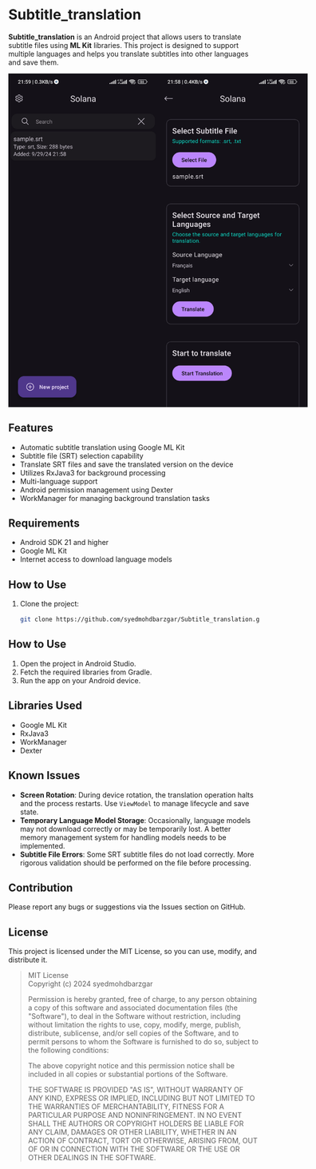 # Subtitle_translation

**Subtitle_translation** is an Android project that allows users to translate subtitle files using **ML Kit** libraries. This project is designed to support multiple languages and helps you translate subtitles into other languages and save them.

<div style="display: flex; justify-content: space-around;">
    <img src="https://github.com/syedmohdbarzgar/Subtitle_translation/blob/master/app/src/main/assets/screenshots/main.jpg" alt="Image 1" width="300"/>
    <img src="https://github.com/syedmohdbarzgar/Subtitle_translation/blob/master/app/src/main/assets/screenshots/translator.jpg" alt="Image 2" width="300"/>
</div>


## Features

- Automatic subtitle translation using Google ML Kit
- Subtitle file (SRT) selection capability
- Translate SRT files and save the translated version on the device
- Utilizes RxJava3 for background processing
- Multi-language support
- Android permission management using Dexter
- WorkManager for managing background translation tasks

## Requirements

- Android SDK 21 and higher
- Google ML Kit
- Internet access to download language models

## How to Use

1. Clone the project:
   ```bash
   git clone https://github.com/syedmohdbarzgar/Subtitle_translation.git
## How to Use

1. Open the project in Android Studio.
2. Fetch the required libraries from Gradle.
3. Run the app on your Android device.

## Libraries Used

- Google ML Kit
- RxJava3
- WorkManager
- Dexter

## Known Issues

- **Screen Rotation**: During device rotation, the translation operation halts and the process restarts. Use `ViewModel` to manage lifecycle and save state.
- **Temporary Language Model Storage**: Occasionally, language models may not download correctly or may be temporarily lost. A better memory management system for handling models needs to be implemented.
- **Subtitle File Errors**: Some SRT subtitle files do not load correctly. More rigorous validation should be performed on the file before processing.

## Contribution

Please report any bugs or suggestions via the Issues section on GitHub.

## License

This project is licensed under the MIT License, so you can use, modify, and distribute it.

> MIT License  
> Copyright (c) 2024 syedmohdbarzgar  
> 
> Permission is hereby granted, free of charge, to any person obtaining a copy of this software and associated documentation files (the "Software"), to deal in the Software without restriction, including without limitation the rights to use, copy, modify, merge, publish, distribute, sublicense, and/or sell copies of the Software, and to permit persons to whom the Software is furnished to do so, subject to the following conditions:
> 
> The above copyright notice and this permission notice shall be included in all copies or substantial portions of the Software.
> 
> THE SOFTWARE IS PROVIDED "AS IS", WITHOUT WARRANTY OF ANY KIND, EXPRESS OR IMPLIED, INCLUDING BUT NOT LIMITED TO THE WARRANTIES OF MERCHANTABILITY, FITNESS FOR A PARTICULAR PURPOSE AND NONINFRINGEMENT. IN NO EVENT SHALL THE AUTHORS OR COPYRIGHT HOLDERS BE LIABLE FOR ANY CLAIM, DAMAGES OR OTHER LIABILITY, WHETHER IN AN ACTION OF CONTRACT, TORT OR OTHERWISE, ARISING FROM, OUT OF OR IN CONNECTION WITH THE SOFTWARE OR THE USE OR OTHER DEALINGS IN THE SOFTWARE.
